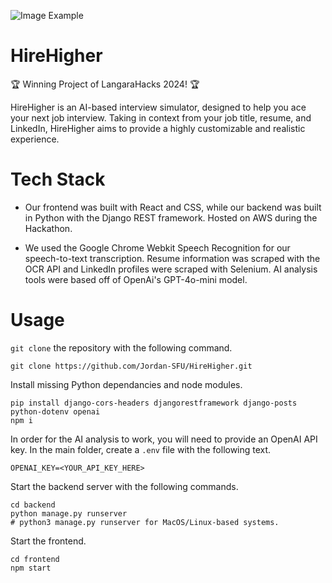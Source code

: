 ![Image Example](./frontend/src/styles/images/Example.gif)

# HireHigher

🏆 Winning Project of LangaraHacks 2024! 🏆

HireHigher is an AI-based interview simulator, designed to help you ace your next job interview. Taking in context from your job title, resume, and LinkedIn, HireHigher aims to provide a highly customizable and realistic experience.

# Tech Stack

- Our frontend was built with React and CSS, while our backend was built in Python with the Django REST framework. Hosted on AWS during the Hackathon.

- We used the Google Chrome Webkit Speech Recognition for our speech-to-text transcription. Resume information was scraped with the OCR API and LinkedIn profiles were scraped with Selenium. AI analysis tools were based off of OpenAi's GPT-4o-mini model.

# Usage

```git clone``` the repository with the following command.

```
git clone https://github.com/Jordan-SFU/HireHigher.git
```

Install missing Python dependancies and node modules.

```
pip install django-cors-headers djangorestframework django-posts python-dotenv openai
npm i
```

In order for the AI analysis to work, you will need to provide an OpenAI API key. In the main folder, create a ```.env``` file with the following text.

```
OPENAI_KEY=<YOUR_API_KEY_HERE>
```

Start the backend server with the following commands.

```
cd backend
python manage.py runserver
# python3 manage.py runserver for MacOS/Linux-based systems.
```

Start the frontend.

```
cd frontend
npm start
```
